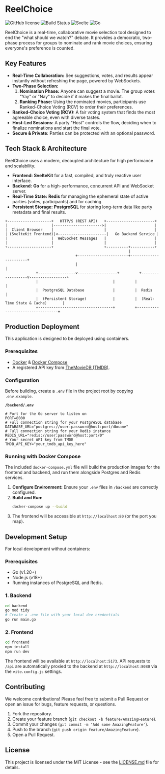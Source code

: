
# ReelChoice

![GitHub license](https://img.shields.io/badge/license-MIT-blue.svg) ![Build Status](https://img.shields.io/badge/build-passing-brightgreen) ![Svelte](https://img.shields.io/badge/Svelte-4-orange) ![Go](https://img.shields.io/badge/Go-1.21-blue)

ReelChoice is a real-time, collaborative movie selection tool designed to end the "what should we watch?" debate. It provides a democratic, two-phase process for groups to nominate and rank movie choices, ensuring everyone's preference is counted.

## Key Features

*   **Real-Time Collaboration:** See suggestions, votes, and results appear instantly without refreshing the page, powered by WebSockets.
*   **Two-Phase Selection:**
    1.  **Nomination Phase:** Anyone can suggest a movie. The group votes "Yay" or "Nay" to decide if it makes the final ballot.
    2.  **Ranking Phase:** Using the nominated movies, participants use Ranked-Choice Voting (RCV) to order their preferences.
*   **Ranked-Choice Voting (RCV):** A fair voting system that finds the most agreeable choice, even with diverse tastes.
*   **Host-Led Sessions:** A party "Host" controls the flow, deciding when to finalize nominations and start the final vote.
*   **Secure & Private:** Parties can be protected with an optional password.

## Tech Stack & Architecture

ReelChoice uses a modern, decoupled architecture for high performance and scalability.

*   **Frontend:** **SvelteKit** for a fast, compiled, and truly reactive user interface.
*   **Backend:** **Go** for a high-performance, concurrent API and WebSocket server.
*   **Real-Time State:** **Redis** for managing the ephemeral state of active parties (votes, participants) and for caching.
*   **Persistent Storage:** **PostgreSQL** for storing long-term data like party metadata and final results.

```
+--------------------+   HTTP/S (REST API)   +----------------------+
|                    |---------------------->|                      |
|  Client Browser    |                       |                      |
| (SvelteKit Frontend)|<----------------------|   Go Backend Service |
|                    |  WebSocket Messages   |                      |
|                    |                       |                      |
+--------------------+                       +----------+-----------+
                                                        |
                                +-----------------------+-----------------------+
                                |                                               |
              +-----------------v------------------+         +------------------v-----------------+
              |                                  |         |                                  |
              |  PostgreSQL Database             |         |  Redis                           |
              |  (Persistent Storage)            |         |  (Real-Time State & Cache)       |
              +----------------------------------+         +----------------------------------+
```

## Production Deployment

This application is designed to be deployed using containers.

### Prerequisites

*   [Docker](https://www.docker.com/) & [Docker Compose](https://docs.docker.com/compose/)
*   A registered API key from [TheMovieDB (TMDB)](https://www.themoviedb.org/documentation/api).

### Configuration

Before building, create a `.env` file in the project root by copying `.env.example`.

**`/backend/.env`**
```
# Port for the Go server to listen on
PORT=8080
# Full connection string for your PostgreSQL database
DATABASE_URL="postgres://user:password@host:port/dbname"
# Full connection string for your Redis instance
REDIS_URL="redis://user:password@host:port/0"
# Your secret API key from TMDB
TMDB_API_KEY="your_tmdb_api_key_here"
```

### Running with Docker Compose

The included `docker-compose.yml` file will build the production images for the frontend and backend, and run them alongside Postgres and Redis services.

1.  **Configure Environment:** Ensure your `.env` files in `/backend` are correctly configured.
2.  **Build and Run:**
    ```bash
    docker-compose up --build
    ```
3.  The frontend will be accessible at `http://localhost:80` (or the port you map).

## Development Setup

For local development without containers:

### Prerequisites
*   Go (v1.20+)
*   Node.js (v18+)
*   Running instances of PostgreSQL and Redis.

### 1. Backend
```bash
cd backend
go mod tidy
# Create a .env file with your local dev credentials
go run main.go
```

### 2. Frontend
```bash
cd frontend
npm install
npm run dev
```
The frontend will be available at `http://localhost:5173`. API requests to `/api` are automatically proxied to the backend at `http://localhost:8080` via the `vite.config.js` settings.

## Contributing

We welcome contributions! Please feel free to submit a Pull Request or open an issue for bugs, feature requests, or questions.

1.  Fork the repository.
2.  Create your feature branch (`git checkout -b feature/AmazingFeature`).
3.  Commit your changes (`git commit -m 'Add some AmazingFeature'`).
4.  Push to the branch (`git push origin feature/AmazingFeature`).
5.  Open a Pull Request.

## License

This project is licensed under the MIT License - see the [LICENSE.md](LICENSE.md) file for details.